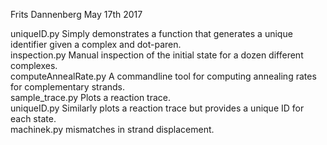 Frits Dannenberg May 17th 2017

uniqueID.py 			Simply demonstrates a function that generates a unique identifier given a complex and dot-paren.  
inspection.py			Manual inspection of the initial state for a dozen different complexes.  
computeAnnealRate.py	A commandline tool for computing annealing rates for complementary strands.  
sample_trace.py			Plots a reaction trace.  
uniqueID.py				Similarly plots a reaction trace but provides a unique ID for each state.  
machinek.py				mismatches in strand displacement.  